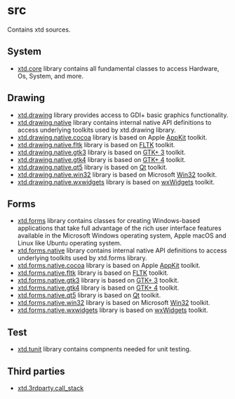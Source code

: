 # src

Contains xtd sources.

## System

* [xtd.core](xtd.core) library contains all fundamental classes to access Hardware, Os, System, and more.

## Drawing

* [xtd.drawing](xtd.drawing) library provides access to GDI+ basic graphics functionality.
* [xtd.drawing.native](xtd.drawing.native) library contains internal native API definitions to access underlying toolkits used by xtd.drawing library.
* [xtd.drawing.native.cocoa](xtd.drawing.native.cocoa) library is based on Apple [AppKit](https://developer.apple.com/documentation/appkit/) toolkit.
* [xtd.drawing.native.fltk](xtd.drawing.native.fltk) library is based on [FLTK](https://www.fltk.org) toolkit.
* [xtd.drawing.native.gtk3](xtd.drawing.native.gtk3) library is based on [GTK+ 3](https://developer.gnome.org/gtk3/stable/index.html) toolkit.
* [xtd.drawing.native.gtk4](xtd.drawing.native.gtk4) library is based on [GTK+ 4](https://developer.gnome.org/gtk4/stable/index.html) toolkit.
* [xtd.drawing.native.qt5](xtd.drawing.native.qt5) library is based on [Qt](https://www.qt.io) toolkit.
* [xtd.drawing.native.win32](xtd.drawing.native.win32) library is based on Microsoft [Win32](https://docs.microsoft.com/en-us/windows/apps/desktop/) toolkit.
* [xtd.drawing.native.wxwidgets](xtd.drawing.native.wxwidgets) library is based on [wxWidgets](https://www.wxwidgets.org/) toolkit.

## Forms

* [xtd.forms](xtd.forms) library contains classes for creating Windows-based applications that take full advantage of the rich user interface features available in the Microsoft Windows operating system, Apple macOS and Linux like Ubuntu operating system.
* [xtd.forms.native](xtd.forms.native) library contains internal native API definitions to access underlying toolkits used by xtd.forms library.
* [xtd.forms.native.cocoa](xtd.forms.native.cocoa) library is based on Apple [AppKit](https://developer.apple.com/documentation/appkit/) toolkit.
* [xtd.forms.native.fltk](xtd.forms.native.fltk) library is based on [FLTK](https://www.fltk.org) toolkit.
* [xtd.forms.native.gtk3](xtd.forms.native.gtk3) library is based on [GTK+ 3](https://developer.gnome.org/gtk3/stable/index.html) toolkit.
* [xtd.forms.native.gtk4](xtd.forms.native.gtk4) library is based on [GTK+ 4](https://developer.gnome.org/gtk4/stable/index.html) toolkit.
* [xtd.forms.native.qt5](xtd.forms.native.qt5) library is based on [Qt](https://www.qt.io) toolkit.
* [xtd.forms.native.win32](xtd.forms.native.win32) library is based on Microsoft [Win32](https://docs.microsoft.com/en-us/windows/apps/desktop/) toolkit.
* [xtd.forms.native.wxwidgets](xtd.forms.native.wxwidgets) library is based on [wxWidgets](https://www.wxwidgets.org/) toolkit.

## Test

* [xtd.tunit](xtd.tunit) library contains compnents needed for unit testing.

## Third parties

* [xtd.3rdparty.call_stack](xtd.3rdparty.call_stack)

